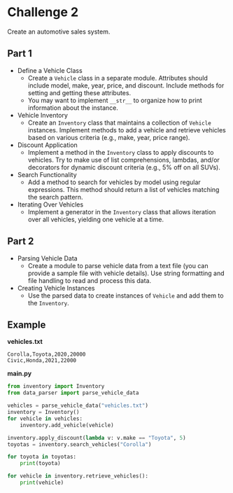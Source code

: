 # Challenge 2
Create an automotive sales system.

## Part 1
- Define a Vehicle Class
  - Create a `Vehicle` class in a separate module. Attributes should include model, make, year, price, and discount. Include methods for setting and getting these attributes.
  - You may want to implement `__str__` to organize how to print information about the instance.
- Vehicle Inventory
  - Create an `Inventory` class that maintains a collection of `Vehicle` instances. Implement methods to add a vehicle and retrieve vehicles based on various criteria (e.g., make, year, price range).
- Discount Application
  - Implement a method in the `Inventory` class to apply discounts to vehicles. Try to make use of list comprehensions, lambdas, and/or decorators for dynamic discount criteria (e.g., 5% off on all SUVs).
- Search Functionality
  - Add a method to search for vehicles by model using regular expressions. This method should return a list of vehicles matching the search pattern.
- Iterating Over Vehicles
  - Implement a generator in the `Inventory` class that allows iteration over all vehicles, yielding one vehicle at a time.

## Part 2
- Parsing Vehicle Data
  - Create a module to parse vehicle data from a text file (you can provide a sample file with vehicle details). Use string formatting and file handling to read and process this data.
- Creating Vehicle Instances
  - Use the parsed data to create instances of `Vehicle` and add them to the `Inventory`.

## Example

**vehicles.txt**
```
Corolla,Toyota,2020,20000
Civic,Honda,2021,22000
```

**main.py**
```python
from inventory import Inventory
from data_parser import parse_vehicle_data

vehicles = parse_vehicle_data("vehicles.txt")
inventory = Inventory()
for vehicle in vehicles:
    inventory.add_vehicle(vehicle)

inventory.apply_discount(lambda v: v.make == "Toyota", 5)
toyotas = inventory.search_vehicles("Corolla")

for toyota in toyotas:
    print(toyota)

for vehicle in inventory.retrieve_vehicles():
    print(vehicle)
```
